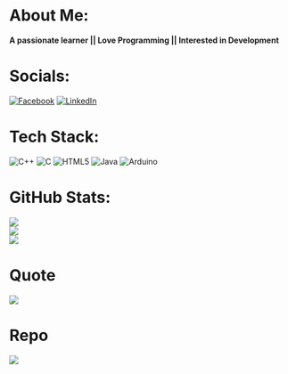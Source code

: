# About Me:
<strong> A passionate learner || Love Programming || Interested in Development </strong>
# Socials:
[![Facebook](https://img.shields.io/badge/Facebook-%231877F2.svg?logo=Facebook&logoColor=white)](https://facebook.com/iamaraf.fb) [![LinkedIn](https://img.shields.io/badge/LinkedIn-%230077B5.svg?logo=linkedin&logoColor=white)](https://linkedin.com/in/iamaraf) 
# Tech Stack:
![C++](https://img.shields.io/badge/c++-%2300599C.svg?style=flat&logo=c%2B%2B&logoColor=white) ![C](https://img.shields.io/badge/c-%2300599C.svg?style=flat&logo=c&logoColor=white) ![HTML5](https://img.shields.io/badge/html5-%23E34F26.svg?style=flat&logo=html5&logoColor=white) ![Java](https://img.shields.io/badge/java-%23ED8B00.svg?style=flat&logo=openjdk&logoColor=white) ![Arduino](https://img.shields.io/badge/-Arduino-00979D?style=flat&logo=Arduino&logoColor=white)
# GitHub Stats:
![](https://github-readme-stats.vercel.app/api?username=iamaraf-git&theme=blue-green&hide_border=true&include_all_commits=true&count_private=false)<br/>
![](https://github-readme-streak-stats.herokuapp.com/?user=iamaraf-git&theme=blue-green&hide_border=true)<br/>
![](https://github-readme-stats.vercel.app/api/top-langs/?username=iamaraf-git&theme=blue-green&hide_border=true&include_all_commits=true&count_private=false&layout=compact)

# Quote
![](https://quotes-github-readme.vercel.app/api?type=horizontal&theme=tokyonight)

# Repo
![](https://github-contributor-stats.vercel.app/api?username=iamaraf-git&limit=5&theme=tokyonight&combine_all_yearly_contributions=true)
